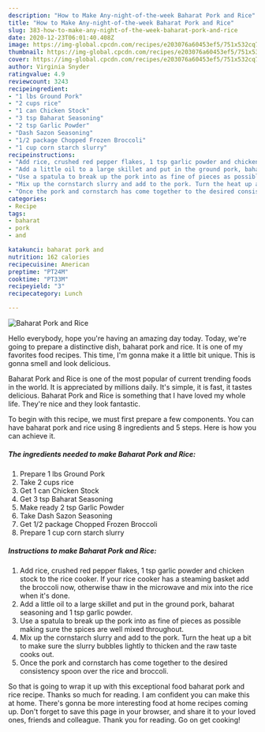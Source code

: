 ```yaml
---
description: "How to Make Any-night-of-the-week Baharat Pork and Rice"
title: "How to Make Any-night-of-the-week Baharat Pork and Rice"
slug: 383-how-to-make-any-night-of-the-week-baharat-pork-and-rice
date: 2020-12-23T06:01:40.408Z
image: https://img-global.cpcdn.com/recipes/e203076a60453ef5/751x532cq70/baharat-pork-and-rice-recipe-main-photo.jpg
thumbnail: https://img-global.cpcdn.com/recipes/e203076a60453ef5/751x532cq70/baharat-pork-and-rice-recipe-main-photo.jpg
cover: https://img-global.cpcdn.com/recipes/e203076a60453ef5/751x532cq70/baharat-pork-and-rice-recipe-main-photo.jpg
author: Virginia Snyder
ratingvalue: 4.9
reviewcount: 3243
recipeingredient:
- "1 lbs Ground Pork"
- "2 cups rice"
- "1 can Chicken Stock"
- "3 tsp Baharat Seasoning"
- "2 tsp Garlic Powder"
- "Dash Sazon Seasoning"
- "1/2 package Chopped Frozen Broccoli"
- "1 cup corn starch slurry"
recipeinstructions:
- "Add rice, crushed red pepper flakes, 1 tsp garlic powder and chicken stock to the rice cooker. If your rice cooker has a steaming basket add the broccoli now, otherwise thaw in the microwave and mix into the rice when it&#39;s done."
- "Add a little oil to a large skillet and put in the ground pork, baharat seasoning and 1 tsp garlic powder."
- "Use a spatula to break up the pork into as fine of pieces as possible making sure the spices are well mixed throughout."
- "Mix up the cornstarch slurry and add to the pork. Turn the heat up a bit to make sure the slurry bubbles lightly to thicken and the raw taste cooks out."
- "Once the pork and cornstarch has come together to the desired consistency spoon over the rice and broccoli."
categories:
- Recipe
tags:
- baharat
- pork
- and

katakunci: baharat pork and 
nutrition: 162 calories
recipecuisine: American
preptime: "PT24M"
cooktime: "PT33M"
recipeyield: "3"
recipecategory: Lunch

---
```



![Baharat Pork and Rice](https://img-global.cpcdn.com/recipes/e203076a60453ef5/751x532cq70/baharat-pork-and-rice-recipe-main-photo.jpg)

Hello everybody, hope you're having an amazing day today. Today, we're going to prepare a distinctive dish, baharat pork and rice. It is one of my favorites food recipes. This time, I'm gonna make it a little bit unique. This is gonna smell and look delicious.



Baharat Pork and Rice is one of the most popular of current trending foods in the world. It is appreciated by millions daily. It's simple, it is fast, it tastes delicious. Baharat Pork and Rice is something that I have loved my whole life. They're nice and they look fantastic.


To begin with this recipe, we must first prepare a few components. You can have baharat pork and rice using 8 ingredients and 5 steps. Here is how you can achieve it.

<!--inarticleads1-->

##### The ingredients needed to make Baharat Pork and Rice:

1. Prepare 1 lbs Ground Pork
1. Take 2 cups rice
1. Get 1 can Chicken Stock
1. Get 3 tsp Baharat Seasoning
1. Make ready 2 tsp Garlic Powder
1. Take Dash Sazon Seasoning
1. Get 1/2 package Chopped Frozen Broccoli
1. Prepare 1 cup corn starch slurry




<!--inarticleads2-->

##### Instructions to make Baharat Pork and Rice:

1. Add rice, crushed red pepper flakes, 1 tsp garlic powder and chicken stock to the rice cooker. If your rice cooker has a steaming basket add the broccoli now, otherwise thaw in the microwave and mix into the rice when it&#39;s done.
1. Add a little oil to a large skillet and put in the ground pork, baharat seasoning and 1 tsp garlic powder.
1. Use a spatula to break up the pork into as fine of pieces as possible making sure the spices are well mixed throughout.
1. Mix up the cornstarch slurry and add to the pork. Turn the heat up a bit to make sure the slurry bubbles lightly to thicken and the raw taste cooks out.
1. Once the pork and cornstarch has come together to the desired consistency spoon over the rice and broccoli.




So that is going to wrap it up with this exceptional food baharat pork and rice recipe. Thanks so much for reading. I am confident you can make this at home. There's gonna be more interesting food at home recipes coming up. Don't forget to save this page in your browser, and share it to your loved ones, friends and colleague. Thank you for reading. Go on get cooking!

